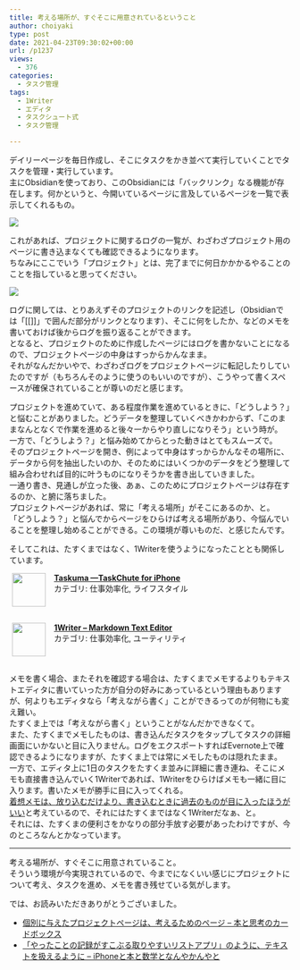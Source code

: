 ```yaml
---
title: 考える場所が、すぐそこに用意されているということ
author: choiyaki
type: post
date: 2021-04-23T09:30:02+00:00
url: /p1237
views:
  - 376
categories:
  - タスク管理
tags:
  - 1Writer
  - エディタ
  - タスクシュート式
  - タスク管理

---
```

デイリーページを毎日作成し、そこにタスクをかき並べて実行していくことでタスクを管理・実行しています。  
主にObsidianを使っており、このObsidianには「バックリンク」なる機能が存在します。何かというと、今開いているページに言及しているページを一覧で表示してくれるもの。

![][1] 

これがあれば、プロジェクトに関するログの一覧が、わざわざプロジェクト用のページに書き込まなくても確認できるようになります。  
ちなみにここでいう「プロジェクト」とは、完了までに何日かかかるやることのことを指していると思ってください。

![][2] 

ログに関しては、とりあえずそのプロジェクトのリンクを記述し（Obsidianでは「[[]]」で囲んだ部分がリンクとなります）、そこに何をしたか、などのメモを書いておけば後からログを振り返ることができます。  
となると、プロジェクトのために作成したページにはログを書かないことになるので、プロジェクトページの中身はすっからかんなまま。  
それがなんだかいやで、わざわざログをプロジェクトページに転記したりしていたのですが（もちろんそのように使うのもいいのですが）、こうやって書くスペースが確保されていることが尊いのだと感じます。

プロジェクトを進めていて、ある程度作業を進めているときに、「どうしよう？」と悩むことがありました。どうデータを整理していくべきかわからず、「このままなんとなくで作業を進めると後々一からやり直しになりそう」という時が。  
一方で、「どうしよう？」と悩み始めてからとった動きはとてもスムーズで。  
そのプロジェクトページを開き、例によって中身はすっからかんなその場所に、データから何を抽出したいのか、そのためにはいくつかのデータをどう整理して組み合わせれば目的に叶うものになりそうかを書き出していきました。  
一通り書き、見通しが立った後、あぁ、このためにプロジェクトページは存在するのか、と腑に落ちました。  
プロジェクトページがあれば、常に「考える場所」がそこにあるのか、と。  
「どうしよう？」と悩んでからページをひらけば考える場所があり、今悩んでいることを整理し始めることができる。この環境が尊いものだ、と感じたんです。

そしてこれは、たすくまではなく、1Writerを使うようになったこととも関係しています。

<span class="appIcon"><img class="appIconImg" height="60" src="https://i1.wp.com/is4-ssl.mzstatic.com/image/thumb/Purple123/v4/bf/86/bb/bf86bb03-02d3-4d2c-90ae-a1f1eb06b136/source/60x60bb.jpg?fit=660%2C60&#038;ssl=1" style="float:left;margin: 0px 15px 15px 5px;" data-recalc-dims="1" /></span><span class="appName"><strong><a href="https://apps.apple.com/jp/app/taskuma-taskchute-for-iphone/id896335635?uo=4" target="itunes_store" rel="noopener">Taskuma —TaskChute for iPhone</a></strong></span>  
<span class="appCategory">カテゴリ: 仕事効率化, ライフスタイル</span>  
<span class="badgeS" style="display:inline-block; margin:6px"><a href="https://apps.apple.com/jp/app/taskuma-taskchute-for-iphone/id896335635?uo=4" target="itunes_store" style="display:inline-block;overflow:hidden;background:url(http://linkmaker.itunes.apple.com/htmlResources/assets//images/web/linkmaker/badge_appstore-sm.png) no-repeat;width:61px;height:15px;" rel="noopener"></a></span><br style="clear:both;" />

<span class="appIcon"><img class="appIconImg" height="60" src="https://i1.wp.com/is3-ssl.mzstatic.com/image/thumb/Purple124/v4/bc/22/49/bc2249ed-d47b-d9c2-6c49-c554d4c9fc0c/source/60x60bb.jpg?fit=660%2C60&#038;ssl=1" style="float:left;margin: 0px 15px 15px 5px;" data-recalc-dims="1" /></span><span class="appName"><strong><a href="https://apps.apple.com/jp/app/1writer-markdown-text-editor/id680469088?uo=4" target="itunes_store" rel="noopener">1Writer &#8211; Markdown Text Editor</a></strong></span>  
<span class="appCategory">カテゴリ: 仕事効率化, ユーティリティ</span>  
<span class="badgeS" style="display:inline-block; margin:6px"><a href="https://apps.apple.com/jp/app/1writer-markdown-text-editor/id680469088?uo=4" target="itunes_store" style="display:inline-block;overflow:hidden;background:url(http://linkmaker.itunes.apple.com/htmlResources/assets//images/web/linkmaker/badge_appstore-sm.png) no-repeat;width:61px;height:15px;" rel="noopener"></a></span><br style="clear:both;" />

メモを書く場合、またそれを確認する場合は、たすくまでメモするよりもテキストエディタに書いていった方が自分の好みにあっているという理由もありますが、何よりもエディタなら「考えながら書く」ことができるってのが何物にも変え難い。  
たすくま上では「考えながら書く」ということがなんだかできなくて。  
また、たすくまでメモしたものは、書き込んだタスクをタップしてタスクの詳細画面にいかないと目に入りません。ログをエクスポートすればEvernote上で確認できるようになりますが、たすくま上では常にメモしたものは隠れたまま。  
一方で、エディタ上に1日のタスクをたすくま並みに詳細に書き連ね、そこにメモも直接書き込んでいく1Writerであれば、1Writerをひらけばメモも一緒に目に入ります。書いたメモが勝手に目に入ってくれる。  
[着想メモは、放り込むだけより、書き込むときに過去のものが目に入ったほうがいい][3]と考えているので、それにはたすくまではなく1Writerだなぁ、と。  
それには、たすくまの便利さをかなりの部分手放す必要があったわけですが、今のところなんとかなっています。

* * *

考える場所が、すぐそこに用意されていること。  
そういう環境が今実現されているので、今までになくいい感じにプロジェクトについて考え、タスクを進め、メモを書き残せている気がします。

では、お読みいただきありがとうございました。

  * [個別に与えたプロジェクトページは、考えるためのページ &#8211; 本と思考のカードボックス][4]
  * [「やったことの記録がすこぶる取りやすいリストアプリ」のように、テキストを扱えるように – iPhoneと本と数学となんやかんやと][5]

 [1]: https://gyazo.com/59c592e14b32b7126dd62704658fec91.image
 [2]: https://gyazo.com/a210ccab15cc848b759fb92ab1e38827.image
 [3]: https://publish.obsidian.md/choiyaki/Published/%E7%9D%80%E6%83%B3%E3%83%A1%E3%83%A2%E3%81%AF%E3%80%81%E6%94%BE%E3%82%8A%E8%BE%BC%E3%82%80%E3%81%A0%E3%81%91%E3%82%88%E3%82%8A%E3%80%81%E6%9B%B8%E3%81%8D%E8%BE%BC%E3%82%80%E3%81%A8%E3%81%8D%E3%81%AB%E9%81%8E%E5%8E%BB%E3%81%AE%E3%82%82%E3%81%AE%E3%81%8C%E7%9B%AE%E3%81%AB%E5%85%A5%E3%81%A3%E3%81%9F%E3%81%BB%E3%81%86%E3%81%8C%E3%81%84%E3%81%84
 [4]: https://publish.obsidian.md/choiyaki/Published/%E5%80%8B%E5%88%A5%E3%81%AB%E4%B8%8E%E3%81%88%E3%81%9F%E3%83%97%E3%83%AD%E3%82%B8%E3%82%A7%E3%82%AF%E3%83%88%E3%83%9A%E3%83%BC%E3%82%B8%E3%81%AF%E3%80%81%E8%80%83%E3%81%88%E3%82%8B%E3%81%9F%E3%82%81%E3%81%AE%E3%83%9A%E3%83%BC%E3%82%B8
 [5]: https://choiyaki.com/?p=1216